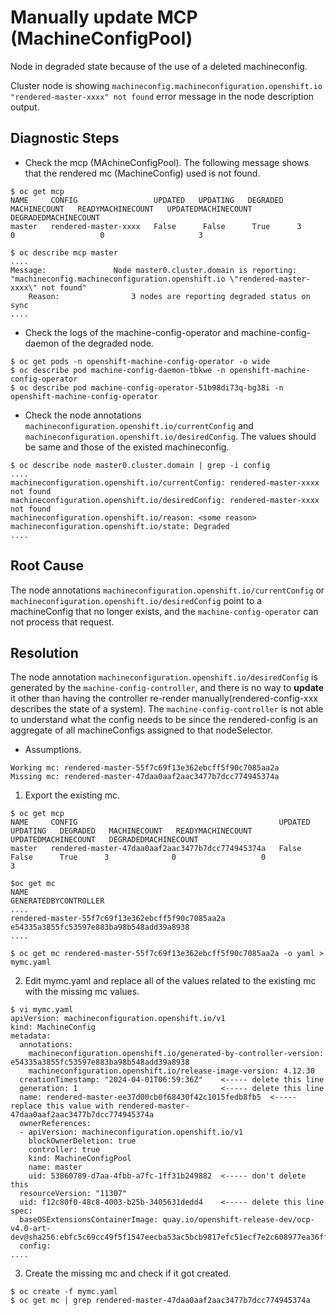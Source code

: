 
# Manually update MCP (MachineConfigPool)

Node in degraded state because of the use of a deleted machineconfig.

Cluster node is showing `machineconfig.machineconfiguration.openshift.io "rendered-master-xxxx" not found` error message in the node description output.

## Diagnostic Steps

- Check the mcp (MAchineConfigPool). The following message shows that the rendered mc (MachineConfig) used is not found.
```
$ oc get mcp
NAME     CONFIG                 UPDATED   UPDATING   DEGRADED   MACHINECOUNT   READYMACHINECOUNT   UPDATEDMACHINECOUNT   DEGRADEDMACHINECOUNT
master   rendered-master-xxxx   False      False      True      3              0                   0                     3

$ oc describe mcp master
....
Message:               Node master0.cluster.domain is reporting: "machineconfig.machineconfiguration.openshift.io \"rendered-master-xxxx\" not found"
    Reason:                3 nodes are reporting degraded status on sync
....
```


- Check the logs of the machine-config-operator and machine-config-daemon of the degraded node.
```
$ oc get pods -n openshift-machine-config-operator -o wide
$ oc describe pod machine-config-daemon-tbkwe -n openshift-machine-config-operator
$ oc describe pod machine-config-operator-51b98di73q-bg38i -n openshift-machine-config-operator
```


- Check the node annotations `machineconfiguration.openshift.io/currentConfig` and `machineconfiguration.openshift.io/desiredConfig`. The values should be same and those of the existed machineconfig.
```
$ oc describe node master0.cluster.domain | grep -i config
....
machineconfiguration.openshift.io/currentConfig: rendered-master-xxxx not found
machineconfiguration.openshift.io/desiredConfig: rendered-master-xxxx not found
machineconfiguration.openshift.io/reason: <some reason>
machineconfiguration.openshift.io/state: Degraded
....
```


## Root Cause
The node annotations `machineconfiguration.openshift.io/currentConfig` or `machineconfiguration.openshift.io/desiredConfig` point to a machineConfig that no longer exists, and the `machine-config-operator` can not process that request.


## Resolution
The node annotation `machineconfiguration.openshift.io/desiredConfig` is generated by the `machine-config-controller`, and there is no way to **update** it other than having the controller re-render manually(rendered-config-xxx describes the state of a system). The `machine-config-controller` is not able to understand what the config needs to be since the rendered-config is an aggregate of all machineConfigs assigned to that nodeSelector.

- Assumptions.
```
Working mc: rendered-master-55f7c69f13e362ebcff5f90c7085aa2a
Missing mc: rendered-master-47daa0aaf2aac3477b7dcc774945374a
```


1. Export the existing mc.
```
$ oc get mcp
NAME     CONFIG                                             UPDATED   UPDATING   DEGRADED   MACHINECOUNT   READYMACHINECOUNT   UPDATEDMACHINECOUNT   DEGRADEDMACHINECOUNT
master   rendered-master-47daa0aaf2aac3477b7dcc774945374a   False      False      True      3              0                   0                     3

$oc get mc
NAME                                               GENERATEDBYCONTROLLER
....
rendered-master-55f7c69f13e362ebcff5f90c7085aa2a   e54335a3855fc53597e883ba98b548add39a8938
....

$ oc get mc rendered-master-55f7c69f13e362ebcff5f90c7085aa2a -o yaml > mymc.yaml
```


2. Edit mymc.yaml and replace all of the values related to the existing mc with the missing mc values.
```
$ vi mymc.yaml
apiVersion: machineconfiguration.openshift.io/v1
kind: MachineConfig
metadata:
  annotations:
    machineconfiguration.openshift.io/generated-by-controller-version: e54335a3855fc53597e883ba98b548add39a8938
    machineconfiguration.openshift.io/release-image-version: 4.12.30
  creationTimestamp: "2024-04-01T06:59:36Z"    <----- delete this line
  generation: 1                                <----- delete this line
  name: rendered-master-ee37d00cb0f68430f42c1015fedb8fb5  <----- replace this value with rendered-master-47daa0aaf2aac3477b7dcc774945374a
  ownerReferences:
  - apiVersion: machineconfiguration.openshift.io/v1
    blockOwnerDeletion: true
    controller: true
    kind: MachineConfigPool
    name: master
    uid: 53860789-d7aa-4fbb-a7fc-1ff31b249882  <----- don't delete this
  resourceVersion: "11307"
  uid: f12c80f0-48c8-4003-b25b-3405631dedd4    <----- delete this line
spec:
  baseOSExtensionsContainerImage: quay.io/openshift-release-dev/ocp-v4.0-art-dev@sha256:ebfc5c69cc49f5f1547eecba53ac5bcb9817efc51ecf7e2c608977ea36ff88ae
  config:
....
```


3. Create the missing mc and check if it got created.
```
$ oc create -f mymc.yaml
$ oc get mc | grep rendered-master-47daa0aaf2aac3477b7dcc774945374a
```


